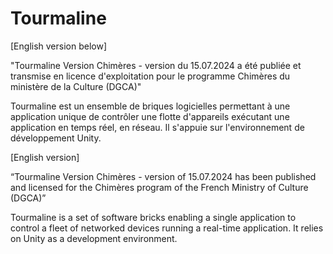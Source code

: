 # Tourmaline

[English version below]

"Tourmaline Version Chimères - version du 15.07.2024 a été publiée et transmise en licence d'exploitation pour le programme Chimères du ministère de la Culture (DGCA)"


Tourmaline est un ensemble de briques logicielles permettant à une application unique de contrôler une flotte d'appareils exécutant une application en temps réel, en réseau. Il s'appuie sur l'environnement de développement Unity. 


[English version]

“Tourmaline Version Chimères - version of 15.07.2024 has been published and licensed for the Chimères program of the French Ministry of Culture (DGCA)”

Tourmaline is a set of software bricks enabling a single application to control a fleet of networked devices running a real-time application.
It relies on Unity as a development environment.
